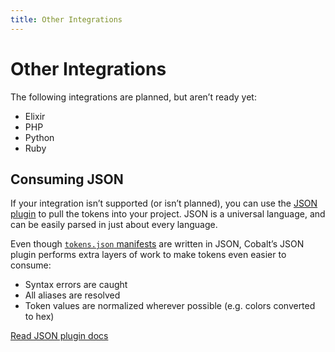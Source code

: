 ```yaml
---
title: Other Integrations
---
```


# Other Integrations

The following integrations are planned, but aren’t ready yet:

- Elixir
- PHP
- Python
- Ruby

## Consuming JSON

If your integration isn’t supported (or isn’t planned), you can use the [JSON plugin](/integrations/json) to pull the tokens into your project. JSON is a universal language, and can be easily parsed in just about every language.

Even though [`tokens.json` manifests](/guides/tokens) are written in JSON, Cobalt’s JSON plugin performs extra layers of work to make tokens even easier to consume:

- Syntax errors are caught
- All aliases are resolved
- Token values are normalized wherever possible (e.g. colors converted to hex)

[Read JSON plugin docs](/integrations/json)
